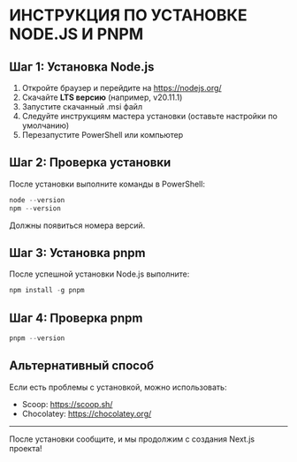 # ИНСТРУКЦИЯ ПО УСТАНОВКЕ NODE.JS И PNPM

## Шаг 1: Установка Node.js

1. Откройте браузер и перейдите на https://nodejs.org/
2. Скачайте **LTS версию** (например, v20.11.1)
3. Запустите скачанный .msi файл
4. Следуйте инструкциям мастера установки (оставьте настройки по умолчанию)
5. Перезапустите PowerShell или компьютер

## Шаг 2: Проверка установки

После установки выполните команды в PowerShell:

```powershell
node --version
npm --version
```

Должны появиться номера версий.

## Шаг 3: Установка pnpm

После успешной установки Node.js выполните:

```powershell
npm install -g pnpm
```

## Шаг 4: Проверка pnpm

```powershell
pnpm --version
```

## Альтернативный способ

Если есть проблемы с установкой, можно использовать:
- Scoop: https://scoop.sh/
- Chocolatey: https://chocolatey.org/

---

После установки сообщите, и мы продолжим с создания Next.js проекта!
